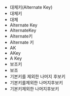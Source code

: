- 대체키(Alternate Key)
- 대체키
- 대체
- Alternate Key
- AlternateKey
- Alternate키
- Alternate 키
- AK
- AKey
- A Key
- 보조키
- 보조
- 기본키를 제외한 나머지 후보키
- 기본키를제외한 나머지후보키
- 기본키제외한 나머지후보키